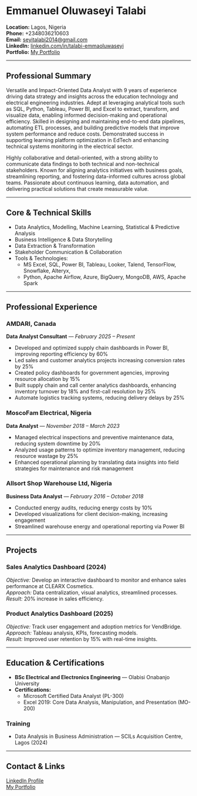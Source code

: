 # Emmanuel Oluwaseyi Talabi

**Location:** Lagos, Nigeria  
**Phone:** +2348036210603  
**Email:** seyitalabi2014@gmail.com  
**LinkedIn:** [linkedin.com/in/talabi-emmaoluwaseyi](https://www.linkedin.com/in/talabi-emmaoluwaseyi)  
**Portfolio:** [My Portfolio](https://www.amdari.io/profile/emmanuel-talabi-5252)

---

## **Professional Summary**

Versatile and Impact-Oriented Data Analyst with 9 years of experience driving data strategy and insights across the education technology and electrical engineering industries. Adept at leveraging analytical tools such as SQL, Python, Tableau, Power BI, and Excel to extract, transform, and visualize data, enabling informed decision-making and operational efficiency. Skilled in designing and maintaining end-to-end data pipelines, automating ETL processes, and building predictive models that improve system performance and reduce costs. Demonstrated success in supporting learning platform optimization in EdTech and enhancing technical systems monitoring in the electrical sector.

Highly collaborative and detail-oriented, with a strong ability to communicate data findings to both technical and non-technical stakeholders. Known for aligning analytics initiatives with business goals, streamlining reporting, and fostering data-informed cultures across global teams. Passionate about continuous learning, data automation, and delivering practical solutions that create measurable value.

---

## **Core & Technical Skills**

- Data Analytics, Modelling, Machine Learning, Statistical & Predictive Analysis  
- Business Intelligence & Data Storytelling  
- Data Extraction & Transformation  
- Stakeholder Communication & Collaboration  
- Tools & Technologies:  
  - MS Excel, SQL, Power BI, Tableau, Looker, Talend, TensorFlow, Snowflake, Alteryx,  
  - Python, Apache Airflow, Azure, BigQuery, MongoDB, AWS, Apache Spark

---

## **Professional Experience**

### AMDARI, Canada  
**Data Analyst Consultant** — *February 2025 – Present*  
- Developed and optimized supply chain dashboards in Power BI, improving reporting efficiency by 60%  
- Led sales and customer analytics projects increasing conversion rates by 25%  
- Created policy dashboards for government agencies, improving resource allocation by 15%  
- Built supply chain and call center analytics dashboards, enhancing inventory turnover by 18% and first-call resolution by 25%  
- Automate logistics tracking systems, reducing delivery delays by 25%

### MoscoFam Electrical, Nigeria  
**Data Analyst** — *November 2018 – March 2023*  
- Managed electrical inspections and preventive maintenance data, reducing system downtime by 20%  
- Analyzed usage patterns to optimize inventory management, reducing resource wastage by 25%  
- Enhanced operational planning by translating data insights into field strategies for maintenance and risk management

### Allsort Shop Warehouse Ltd, Nigeria  
**Business Data Analyst** — *February 2016 – October 2018*  
- Conducted energy audits, reducing energy costs by 10%  
- Developed visualizations for client decision-making, increasing engagement  
- Streamlined warehouse energy and operational reporting via Power BI

---

## **Projects**

### Sales Analytics Dashboard (2024)  
*Objective:* Develop an interactive dashboard to monitor and enhance sales performance at CLEARX Cosmetics.  
*Approach:* Data centralization, visual analytics, streamlined processes.  
*Result:* 20% increase in sales efficiency.  

### Product Analytics Dashboard (2025)  
*Objective:* Track user engagement and adoption metrics for VendBridge.  
*Approach:* Tableau analysis, KPIs, forecasting models.  
*Result:* Improved user retention by 15% with real-time insights.

---

## **Education & Certifications**

- **BSc Electrical and Electronics Engineering** — Olabisi Onabanjo University  
- **Certifications:**  
  - Microsoft Certified Data Analyst (PL-300)  
  - Excel 2019: Core Data Analysis, Manipulation, and Presentation (MO-200)

### **Training**
- Data Analysis in Business Administration — SCILs Acquisition Centre, Lagos (2024)

---

## **Contact & Links**

[LinkedIn Profile](https://www.linkedin.com/in/talabi-emmaoluwaseyi)  
[My Portfolio](https://www.amdari.io/profile/emmanuel-talabi-5252)
